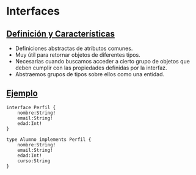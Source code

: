 # Interfaces

## <u>Definición y Características</u>

- Definiciones abstractas de atributos comunes.
- Muy útil para retornar objetos de diferentes tipos.
- Necesarias cuando buscamos acceder a cierto grupo de objetos que deben cumplir con las propiedades definidas por la interfaz.
- Abstraemos grupos de tipos sobre ellos como una entidad.

## <u>Ejemplo</u>

```
interface Perfil {
    nombre:String!
    email:String!
    edad:Int!
}

type Alumno implements Perfil {
    nombre:String!
    email:String!
    edad:Int!
    curso:String
}
```